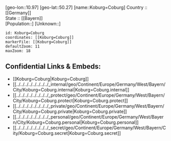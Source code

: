 ﻿---
location: [50.27,10.97] 
mapzoom: [7,12] 
mapmarker: city 
type: City
tags:
- geo/City


SpocWebEntityId: 31525
isDeleted: false
confidential: public

---
[geo-lon::10.97] 
[geo-lat::50.27] 
[name::Koburg=Coburg] 
Country :: [[Germany]]  
State :: [[Bayern]]  
[Population::] 
[Unknown::] 


```leaflet
id: Koburg=Coburg
coordinates: [[Koburg=Coburg]] 
markerFile: [[Koburg=Coburg]] 
defaultZoom: 11 
maxZoom: 18
```


## Confidential Links & Embeds: 
- [[Koburg=Coburg|Koburg=Coburg]]  
- [[../../../../../../../../_internal/geo/Continent/Europe/Germany/West/Bayern/City/Koburg=Coburg.internal|Koburg=Coburg.internal]] 
- [[../../../../../../../../_protect/geo/Continent/Europe/Germany/West/Bayern/City/Koburg=Coburg.protect|Koburg=Coburg.protect]] 
- [[../../../../../../../../_private/geo/Continent/Europe/Germany/West/Bayern/City/Koburg=Coburg.private|Koburg=Coburg.private]] 
- [[../../../../../../../../_personal/geo/Continent/Europe/Germany/West/Bayern/City/Koburg=Coburg.personal|Koburg=Coburg.personal]] 
- [[../../../../../../../../_secret/geo/Continent/Europe/Germany/West/Bayern/City/Koburg=Coburg.secret|Koburg=Coburg.secret]] 
